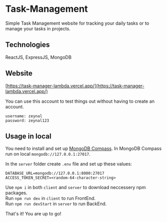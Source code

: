 # Task-Management
Simple Task Management website for tracking your daily tasks or to manage your tasks in projects.

## Technologies
ReactJS, ExpressJS, MongoDB

## Website
[https://task-manager-lambda.vercel.app/](https://task-manager-lambda.vercel.app/)

You can use this account to test things out without having to create an account.
```
username: zeynal
password: zeynal123
```

## Usage in local
You need to install and set up [MongoDB Compass](https://www.mongodb.com/try/download/compass).
In MongoDB Compass run on local `mongodb://127.0.0.1:27017`.

In the `server` folder create `.env` file and set up these values:
```
DATABASE_URL=mongodb://127.0.0.1:8000:27017
ACCESS_TOKEN_SECRET=<random-64-character-string>
```
Use `npm i` in both `client` and `server` to download neccessery npm packages.<br/>
Run `npm run dev` in `client` to run FrontEnd.
<br/>Run `npm run devStart` in `server` to run BackEnd.

That's it! You are up to go!
